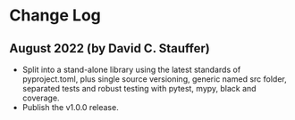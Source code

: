 # Change Log

## August 2022 (by David C. Stauffer)

* Split into a stand-alone library using the latest standards of pyproject.toml, plus single source versioning, generic named src folder, separated tests and robust testing with pytest, mypy, black and coverage.
* Publish the v1.0.0 release.
